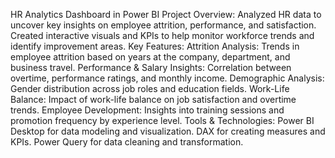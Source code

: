 HR Analytics Dashboard in Power BI
Project Overview:
Analyzed HR data to uncover key insights on employee attrition, performance, and satisfaction.
Created interactive visuals and KPIs to help monitor workforce trends and identify improvement areas.
Key Features:
Attrition Analysis: Trends in employee attrition based on years at the company, department, and business travel.
Performance & Salary Insights: Correlation between overtime, performance ratings, and monthly income.
Demographic Analysis: Gender distribution across job roles and education fields.
Work-Life Balance: Impact of work-life balance on job satisfaction and overtime trends.
Employee Development: Insights into training sessions and promotion frequency by experience level.
Tools & Technologies:
Power BI Desktop for data modeling and visualization.
DAX for creating measures and KPIs.
Power Query for data cleaning and transformation.
